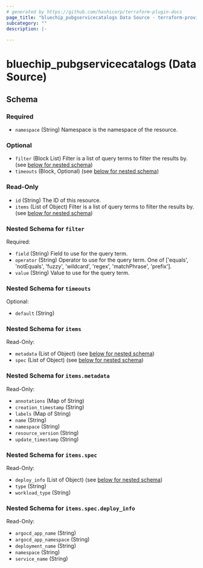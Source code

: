 ```yaml
---
# generated by https://github.com/hashicorp/terraform-plugin-docs
page_title: "bluechip_pubgservicecatalogs Data Source - terraform-provider-bluechip"
subcategory: ""
description: |-
  
---
```


# bluechip_pubgservicecatalogs (Data Source)





<!-- schema generated by tfplugindocs -->
## Schema

### Required

- `namespace` (String) Namespace is the namespace of the resource.

### Optional

- `filter` (Block List) Filter is a list of query terms to filter the results by. (see [below for nested schema](#nestedblock--filter))
- `timeouts` (Block, Optional) (see [below for nested schema](#nestedblock--timeouts))

### Read-Only

- `id` (String) The ID of this resource.
- `items` (List of Object) Filter is a list of query terms to filter the results by. (see [below for nested schema](#nestedatt--items))

<a id="nestedblock--filter"></a>
### Nested Schema for `filter`

Required:

- `field` (String) Field to use for the query term.
- `operator` (String) Operator to use for the query term. One of ['equals', 'notEquals', 'fuzzy', 'wildcard', 'regex', 'matchPhrase', 'prefix'].
- `value` (String) Value to use for the query term.


<a id="nestedblock--timeouts"></a>
### Nested Schema for `timeouts`

Optional:

- `default` (String)


<a id="nestedatt--items"></a>
### Nested Schema for `items`

Read-Only:

- `metadata` (List of Object) (see [below for nested schema](#nestedobjatt--items--metadata))
- `spec` (List of Object) (see [below for nested schema](#nestedobjatt--items--spec))

<a id="nestedobjatt--items--metadata"></a>
### Nested Schema for `items.metadata`

Read-Only:

- `annotations` (Map of String)
- `creation_timestamp` (String)
- `labels` (Map of String)
- `name` (String)
- `namespace` (String)
- `resource_version` (String)
- `update_timestamp` (String)


<a id="nestedobjatt--items--spec"></a>
### Nested Schema for `items.spec`

Read-Only:

- `deploy_info` (List of Object) (see [below for nested schema](#nestedobjatt--items--spec--deploy_info))
- `type` (String)
- `workload_type` (String)

<a id="nestedobjatt--items--spec--deploy_info"></a>
### Nested Schema for `items.spec.deploy_info`

Read-Only:

- `argocd_app_name` (String)
- `argocd_app_namespace` (String)
- `deployment_name` (String)
- `namespace` (String)
- `service_name` (String)
